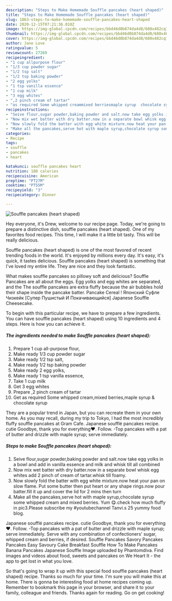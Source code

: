 ```yaml
---
description: "Steps to Make Homemade Souffle pancakes (heart shaped)"
title: "Steps to Make Homemade Souffle pancakes (heart shaped)"
slug: 1863-steps-to-make-homemade-souffle-pancakes-heart-shaped
date: 2020-12-15T07:21:36.010Z
image: https://img-global.cpcdn.com/recipes/bbd46d0b874da4d8/680x482cq70/souffle-pancakes-heart-shaped-recipe-main-photo.jpg
thumbnail: https://img-global.cpcdn.com/recipes/bbd46d0b874da4d8/680x482cq70/souffle-pancakes-heart-shaped-recipe-main-photo.jpg
cover: https://img-global.cpcdn.com/recipes/bbd46d0b874da4d8/680x482cq70/souffle-pancakes-heart-shaped-recipe-main-photo.jpg
author: Jane Love
ratingvalue: 5
reviewcount: 27269
recipeingredient:
- "1 cup allpurpose flour"
- "1/3 cup powder sugar"
- "1/2 tsp salt"
- "1/2 tsp baking powder"
- "2 egg yolks"
- "1 tsp vanilla essence"
- "1 cup milk"
- "3 egg whites"
- ",2 pinch cream of tartar"
- "as required Some whipped creammixed berriesmaple syrup  chocolate syrup"
recipeinstructions:
- "Seive flour,sugar powder,baking powder and salt.now take egg yolks in a bowl and add in vanilla essence and milk and whisk till all combined"
- "Now mix wet batter with dry batter.now in a separate bowl whisk egg whites add 2 pinch of cream of tartar.whisk till foamy."
- "Now slowly fold the batter with egg white mixture.now heat your pan on slow flame. Put some butter then put heart or any shape rings.now pour batter.fill it up and cover the lid for 2 mins then turn"
- "Make all the pancakes,serve hot with maple syrup,chocolate syrup some whipped cream and mixed berries. Yum 😋.check how much fluffy in pic3.Please subscribe my #youtubechannel Tanvi.s 25 yummy food blog."
categories:
- Recipe
tags:
- souffle
- pancakes
- heart

katakunci: souffle pancakes heart 
nutrition: 180 calories
recipecuisine: American
preptime: "PT27M"
cooktime: "PT55M"
recipeyield: "3"
recipecategory: Dinner

---
```



![Souffle pancakes (heart shaped)](https://img-global.cpcdn.com/recipes/bbd46d0b874da4d8/680x482cq70/souffle-pancakes-heart-shaped-recipe-main-photo.jpg)

Hey everyone, it's Drew, welcome to our recipe page. Today, we're going to prepare a distinctive dish, souffle pancakes (heart shaped). One of my favorites food recipes. This time, I will make it a little bit tasty. This will be really delicious.

Souffle pancakes (heart shaped) is one of the most favored of recent trending foods in the world. It's enjoyed by millions every day. It's easy, it's quick, it tastes delicious. Souffle pancakes (heart shaped) is something that I've loved my entire life. They are nice and they look fantastic.

What makes souffle pancakes so pillowy soft and delicious? Souffle Pancakes are all about the eggs. Egg yolks and egg whites are separated, and the The souffle pancakes are extra fluffy because the air bubbles hold their shape inside the pancake batter. Pancake Cereal ! Японский Суфле Чизкейк [Супер Пушистый И Покачивающийся] Japanese Souffle Cheesecake.


To begin with this particular recipe, we have to prepare a few ingredients. You can have souffle pancakes (heart shaped) using 10 ingredients and 4 steps. Here is how you can achieve it.

<!--inarticleads1-->

##### The ingredients needed to make Souffle pancakes (heart shaped):

1. Prepare 1 cup all-purpose flour,
1. Make ready 1/3 cup powder sugar
1. Make ready 1/2 tsp salt,
1. Make ready 1/2 tsp baking powder
1. Make ready 2 egg yolks,
1. Make ready 1 tsp vanilla essence,
1. Take 1 cup milk
1. Get 3 egg whites
1. Prepare ,2 pinch cream of tartar
1. Get as required Some whipped cream,mixed berries,maple syrup &amp; chocolate syrup


They are a popular trend in Japan, but you can recreate them in your own home. As you may recall, during my trip to Tokyo, I had the most incredibly fluffy souffle pancakes at Gram Cafe. Japanese soufflé pancakes recipe. cutie Goodbye, thank you for everything❤️. Follow. -Top pancakes with a pat of butter and drizzle with maple syrup; serve immediately. 

<!--inarticleads2-->

##### Steps to make Souffle pancakes (heart shaped):

1. Seive flour,sugar powder,baking powder and salt.now take egg yolks in a bowl and add in vanilla essence and milk and whisk till all combined
1. Now mix wet batter with dry batter.now in a separate bowl whisk egg whites add 2 pinch of cream of tartar.whisk till foamy.
1. Now slowly fold the batter with egg white mixture.now heat your pan on slow flame. Put some butter then put heart or any shape rings.now pour batter.fill it up and cover the lid for 2 mins then turn
1. Make all the pancakes,serve hot with maple syrup,chocolate syrup some whipped cream and mixed berries. Yum 😋.check how much fluffy in pic3.Please subscribe my #youtubechannel Tanvi.s 25 yummy food blog.


Japanese soufflé pancakes recipe. cutie Goodbye, thank you for everything❤️. Follow. -Top pancakes with a pat of butter and drizzle with maple syrup; serve immediately. Serve with any combination of confectioners&#39; sugar, whipped cream and berries, if desired. Souffle Pancakes Savory Pancakes Pancakes Easy Savoury Cake Breakfast Souffle How To Make Pancakes Banana Pancakes Japanese Souffle Image uploaded by Phantomdiva. Find images and videos about food, sweets and pancakes on We Heart It - the app to get lost in what you love. 

So that's going to wrap it up with this special food souffle pancakes (heart shaped) recipe. Thanks so much for your time. I'm sure you will make this at home. There is gonna be interesting food at home recipes coming up. Remember to bookmark this page in your browser, and share it to your family, colleague and friends. Thanks again for reading. Go on get cooking!
